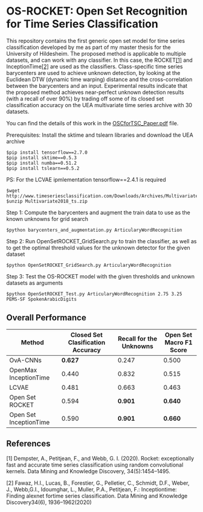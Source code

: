 # OS-ROCKET: Open Set Recognition for Time Series Classification

This repository contains the first generic open set model for time series classification developed by me as part of my master thesis for the University of Hildesheim. The proposed method is applicable to multiple datasets, and can work with any classifier. In this case, the ROCKET[[1]](#1) and InceptionTime[[2]](#2) are used as the classifiers. Class-specific time series barycenters are used to achieve unknown detection, by looking at the Euclidean DTW (dynamic time warping) distance and the cross-correlation between the barycenters and an input. Experimental results indicate that the proposed method achieves near-perfect unknown detection results (with a recall of over 90%) by trading off some of its closed set classification accuracy on the UEA multivariate time series archive with 30 datasets. 

You can find the details of this work in the [OSCforTSC_Paper.pdf](https://github.com/tolgaakar/Open-Set-Recognition-for-Time-Series-Classification/blob/main/OSRforTSC_Paper.pdf) file. 


Prerequisites: Install the sktime and tslearn libraries and download the UEA archive
```
$pip install tensorflow==2.7.0
$pip install sktime==0.5.3
$pip install numba==0.51.2
$pip install tslearn==0.5.2
```
PS: For the LCVAE ipmlementation tensorflow==2.4.1 is required

```
$wget http://www.timeseriesclassification.com/Downloads/Archives/Multivariate2018_ts.zip
$unzip Multivariate2018_ts.zip
```

Step 1: Compute the barycenters and augment the train data to use as the known unknowns for grid search
```
$python barycenters_and_augmentation.py ArticularyWordRecognition
```


Step 2: Run OpenSetROCKET_GridSearch.py to train the classifier, as well as to get the optimal threshold values for the unknown detector for the given dataset
```
$python OpenSetROCKET_GridSearch.py ArticularyWordRecognition
```


Step 3: Test the OS-ROCKET model with the given thresholds and unknown datasets as arguments
```
$python OpenSetROCKET_Test.py ArticularyWordRecognition 2.75 3.25 PEMS-SF SpokenArabicDigits
```

## Overall Performance

| Method  | Closed Set Clasification Accuracy | Recall for the Unknowns | Open Set Macro F1 Score |
| ------------- | ------------- | ------------- | ------------- |
| OvA-CNNs | **0.627** | 0.247 | 0.500 |
| OpenMax InceptionTime | 0.440 | 0.832 | 0.515 |
| LCVAE | 0.481  | 0.663| 0.463 |
| Open Set ROCKET | 0.594 | **0.901** | **0.640** |
| Open Set InceptionTime  | 0.590 | **0.901** | **0.660** |


## References
<a id="1">[1]</a> 
Dempster,   A.,   Petitjean,   F.,   and  Webb,   G.  I. (2020).   Rocket:   exceptionally  fast  and  accurate  time  series  classification  using  random  convolutional  kernels. Data  Mining  and  Knowledge Discovery, 34(5):1454–1495.

<a id="2">[2]</a> 
Fawaz, H.I., Lucas, B., Forestier, G., Pelletier, C., Schmidt, D.F., Weber, J., Webb,G.I., Idoumghar, L., Muller, P.A., Petitjean, F.: Inceptiontime: Finding alexnet fortime series classification. Data Mining and Knowledge Discovery34(6), 1936–1962(2020)
